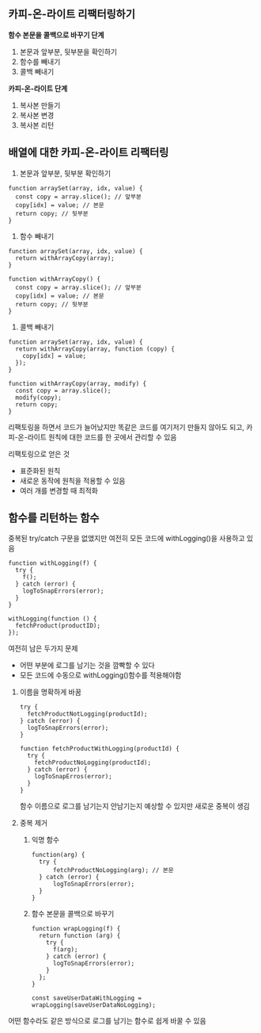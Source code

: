 ## 카피-온-라이트 리팩터링하기

**함수 본문을 콜백으로 바꾸기 단계**

1. 본문과 앞부분, 뒷부분을 확인하기
2. 함수를 빼내기
3. 콜백 빼내기

**카피-온-라이트 단계**

1. 복사본 만들기
2. 복사본 변경
3. 복사본 리턴

## 배열에 대한 카피-온-라이트 리팩터링

1. 본문과 앞부분, 뒷부분 확인하기

```tsx
function arraySet(array, idx, value) {
  const copy = array.slice(); // 앞부분
  copy[idx] = value; // 본문
  return copy; // 뒷부분
}
```

1. 함수 빼내기

```tsx
function arraySet(array, idx, value) {
  return withArrayCopy(array);
}

function withArrayCopy() {
  const copy = array.slice(); // 앞부분
  copy[idx] = value; // 본문
  return copy; // 뒷부분
}
```

1. 콜백 빼내기

```tsx
function arraySet(array, idx, value) {
  return withArrayCopy(array, function (copy) {
    copy[idx] = value;
  });
}

function withArrayCopy(array, modify) {
  const copy = array.slice();
  modify(copy);
  return copy;
}
```

리팩토링을 하면서 코드가 늘어났지만 똑같은 코드를 여기저기 만들지 않아도 되고, 카피-온-라이트 원칙에 대한 코드를 한 곳에서 관리할 수 있음

리팩토링으로 얻은 것

- 표준화된 원칙
- 새로운 동작에 원칙을 적용할 수 있음
- 여러 개를 변경할 때 최적화

## 함수를 리턴하는 함수

중복된 try/catch 구문을 없앴지만 여전히 모든 코드에 withLogging()을 사용하고 있음

```tsx
function withLogging(f) {
  try {
    f();
  } catch (error) {
    logToSnapErrors(error);
  }
}

withLogging(function () {
  fetchProduct(productID);
});
```

여전히 남은 두가지 문제

- 어떤 부분에 로그를 남기는 것을 깜빡할 수 있다
- 모든 코드에 수동으로 withLogging()함수를 적용해야함

1. 이름을 명확하게 바꿈

   ```tsx
   try {
     fetchProductNotLogging(productId);
   } catch (error) {
     logToSnapErrors(error);
   }

   function fetchProductWithLogging(productId) {
     try {
       fetchProductNoLogging(productId);
     } catch (error) {
       logToSnapErros(error);
     }
   }
   ```

   함수 이름으로 로그를 남기는지 안남기는지 예상할 수 있지만 새로운 중복이 생김

2. 중복 제거
   1. 익명 함수

      ```tsx
      function(arg) {
      	try {
      		fetchProductNoLogging(arg); // 본문
      	} catch (error) {
      		logToSnapErrors(error);
      	}
      }
      ```

   2. 함수 본문을 콜백으로 바꾸기

      ```tsx
      function wrapLogging(f) {
        return function (arg) {
          try {
            f(arg);
          } catch (error) {
            logToSnapErrors(error);
          }
        };
      }

      const saveUserDataWithLogging = wrapLogging(saveUserDataNoLogging);
      ```

어떤 함수라도 같은 방식으로 로그를 남기는 함수로 쉽게 바꿀 수 있음
